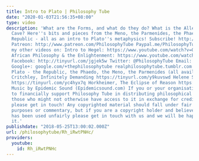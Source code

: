 ```yaml
---
title: Intro to Plato | Philosophy Tube
date: "2020-01-03T21:56:35+08:00"
type: video
description: 'What are the Forms, and what do they do? What is the Allegory of the
  Cave? Here''s bits and pieces from the Meno, the Parmenides, the Phaedo, and the
  Republic - all as an intro to Plato''s metaphysics! Subscribe! http://tinyurl.com/pr99a46
  Patreon: http://www.patreon.com/PhilosophyTube Paypal.me/PhilosophyTube Check out
  my other videos on: Intro to Hegel: https://www.youtube.com/watch?v=OgNt1C72B_4
  African Philosophy & the Enlightenment: https://www.youtube.com/watch?v=KUicQL-Vz8c
  Facebook: http://tinyurl.com/jgjek5w Twitter: @PhilosophyTube Email: ollysphilosophychannel@gmail.com
  Google+: google.com/+thephilosophytube realphilosophytube.tumblr.com Bibliography:
  Plato - the Republic, the Phaedo, the Meno, the Parmenides (all available free online)
  Critchley, Infinitely Demanding https://tinyurl.com/y9kuvswd Helene Shugart, Heavy
  https://tinyurl.com/yc4hyx7q Horkheimer, The Eclipse of Reason https://tinyurl.com/ydbg7rpx
  Music by Epidemic Sound (Epidemicsound.com) If you or your organisation would like
  to financially support Philosophy Tube in distributing philosophical knowledge to
  those who might not otherwise have access to it in exchange for credits on the show,
  please get in touch! Any copyrighted material should fall under fair use for educational
  purposes or commentary, but if you are a copyright holder and believe your material
  has been used unfairly please get in touch with us and we will be happy to discuss
  it.'
publishdate: "2018-05-25T13:00:02.000Z"
url: /philosophytube/Rh_iRwtPNHc/
providers:
  youtube:
    id: Rh_iRwtPNHc
---
```


